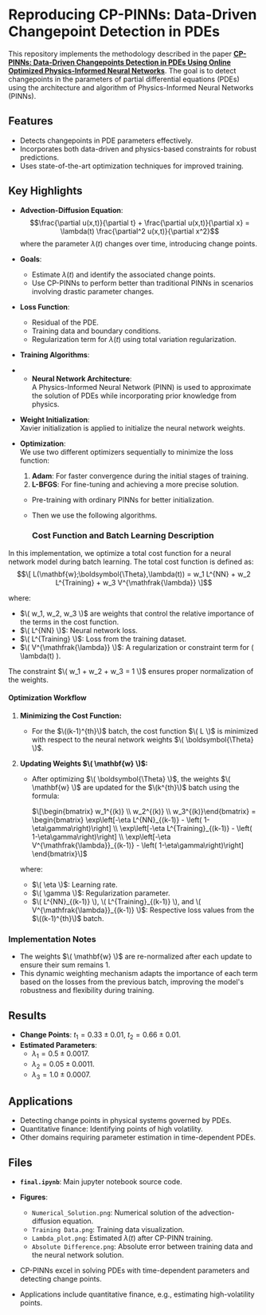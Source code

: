 # Reproducing CP-PINNs: Data-Driven Changepoint Detection in PDEs

This repository implements the methodology described in the paper [**CP-PINNs: Data-Driven Changepoints Detection in PDEs Using Online Optimized Physics-Informed Neural Networks**](https://arxiv.org/abs/2208.08626). The goal is to detect changepoints in the parameters of partial differential equations (PDEs) using the architecture and algorithm of Physics-Informed Neural Networks (PINNs).

## Features

- Detects changepoints in PDE parameters effectively.
- Incorporates both data-driven and physics-based constraints for robust predictions.
- Uses state-of-the-art optimization techniques for improved training.

## Key Highlights
- **Advection-Diffusion Equation**: 
  $$\frac{\partial u(x,t)}{\partial t} + \frac{\partial u(x,t)}{\partial x} = \lambda(t) \frac{\partial^2 u(x,t)}{\partial x^2}$$
  where the parameter $\lambda(t)$ changes over time, introducing change points.

- **Goals**:
  - Estimate $\lambda(t)$ and identify the associated change points.
  - Use CP-PINNs to perform better than traditional PINNs in scenarios involving drastic parameter changes.

- **Loss Function**:
  - Residual of the PDE.
  - Training data and boundary conditions.
  - Regularization term for $\lambda(t)$ using total variation regularization.

- **Training Algorithms**:
- - **Neural Network Architecture**:  
  A Physics-Informed Neural Network (PINN) is used to approximate the solution of PDEs while incorporating prior knowledge from physics.

- **Weight Initialization**:  
  Xavier initialization is applied to initialize the neural network weights.

- **Optimization**:  
  We use two different optimizers sequentially to minimize the loss function:
  1. **Adam**: For faster convergence during the initial stages of training.
  2. **L-BFGS**: For fine-tuning and achieving a more precise solution.
     
  - Pre-training with ordinary PINNs for better initialization.
  - Then we use the following algorithms.
 
    ### Cost Function and Batch Learning Description

In this implementation, we optimize a total cost function for a neural network model during batch learning. The total cost function is defined as:
$$\[
L(\mathbf{w};\boldsymbol{\Theta},\lambda(t)) = w_1 L^{NN} + w_2 L^{Training} + w_3 V^{\mathfrak{\lambda}}
\]$$

where:
- $\( w_1, w_2, w_3 \)$ are weights that control the relative importance of the terms in the cost function.
- $\( L^{NN} \)$: Neural network loss.
- $\( L^{Training} \)$: Loss from the training dataset.
- $\( V^{\mathfrak{\lambda}} \)$: A regularization or constraint term for \( \lambda(t) \).

The constraint $\( w_1 + w_2 + w_3 = 1 \)$ ensures proper normalization of the weights.

#### Optimization Workflow
1. **Minimizing the Cost Function:**
   - For the $\((k-1)^{th}\)$ batch, the cost function $\( L \)$ is minimized with respect to the neural network weights $\( \boldsymbol{\Theta} \)$.

2. **Updating Weights $\( \mathbf{w} \)$:**
   - After optimizing $\( \boldsymbol{\Theta} \)$, the weights $\( \mathbf{w} \)$ are updated for the $\(k^{th}\)$ batch using the formula:

     $\[\begin{bmatrix}
     w_1^{(k)} \\
     w_2^{(k)} \\
     w_3^{(k)}\end{bmatrix} = \begin{bmatrix}
     \exp\left[-\eta  L^{NN}_{(k-1)} - \left( 1-\eta\gamma\right)\right] \\
     \exp\left[-\eta L^{Training}_{(k-1)} - \left( 1-\eta\gamma\right)\right] \\
     \exp\left[-\eta V^{\mathfrak{\lambda}}_{(k-1)} - \left( 1-\eta\gamma\right)\right]
     \end{bmatrix}\]$

   where:
   - $\( \eta \)$: Learning rate.
   - $\( \gamma \)$: Regularization parameter.
   - $\( L^{NN}_{(k-1)} \), \( L^{Training}_{(k-1)} \), and \( V^{\mathfrak{\lambda}}_{(k-1)} \)$: Respective loss values from the $\((k-1)^{th}\)$ batch.

### Implementation Notes
- The weights $\( \mathbf{w} \)$ are re-normalized after each update to ensure their sum remains 1.
- This dynamic weighting mechanism adapts the importance of each term based on the losses from the previous batch, improving the model's robustness and flexibility during training.


## Results
- **Change Points**: $t_1 = 0.33 \pm 0.01$, $t_2 = 0.66 \pm 0.01$.
- **Estimated Parameters**:
  - $\lambda_1 = 0.5 \pm 0.0017$.
  - $\lambda_2 = 0.05 \pm 0.0011$.
  - $\lambda_3 = 1.0 \pm 0.0007$.

## Applications
- Detecting change points in physical systems governed by PDEs.
- Quantitative finance: Identifying points of high volatility.
- Other domains requiring parameter estimation in time-dependent PDEs.

## Files
- **`final.ipynb`**: Main jupyter notebook source code.
- **Figures**:
  - `Numerical_Solution.png`: Numerical solution of the advection-diffusion equation.
  - `Training Data.png`: Training data visualization.
  - `Lambda_plot.png`: Estimated $\lambda(t)$ after CP-PINN training.
  - `Absolute Difference.png`: Absolute error between training data and the neural network solution.

- CP-PINNs excel in solving PDEs with time-dependent parameters and detecting change points.
- Applications include quantitative finance, e.g., estimating high-volatility points.
